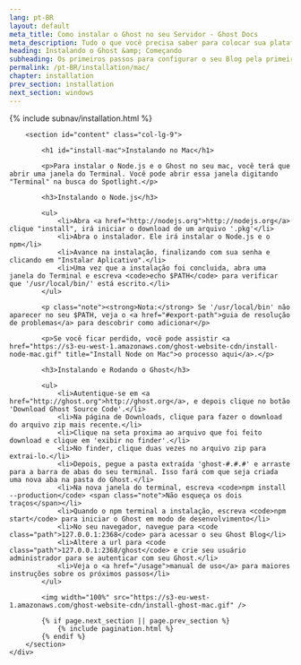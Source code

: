```yaml
---
lang: pt-BR
layout: default
meta_title: Como instalar o Ghost no seu Servidor - Ghost Docs
meta_description: Tudo o que você precisa saber para colocar sua plataforma Ghost funcionando no seu ambiente local, ou em um ambiente remoto.
heading: Instalando o Ghost &amp; Começando
subheading: Os primeiros passos para configurar o seu Blog pela primeira vez.
permalink: /pt-BR/installation/mac/
chapter: installation
prev_section: installation
next_section: windows
---
```


<div class="container">
    <div class="row">
        {% include subnav/installation.html %}

        <section id="content" class="col-lg-9">

            <h1 id="install-mac">Instalando no Mac</h1>

            <p>Para instalar o Node.js e o Ghost no seu mac, você terá que abrir uma janela do Terminal. Você pode abrir essa janela digitando "Terminal" na busca do Spotlight.</p>

            <h3>Instalando o Node.js</h3>

            <ul>
                <li>Abra <a href="http://nodejs.org">http://nodejs.org</a> clique "install", irá iniciar o download de um arquivo '.pkg'</li>
                <li>Abra o instalador. Ele irá instalar o Node.js e o npm</li>
                <li>Avance na instalação, finalizando com sua senha e clicando em "Instalar Aplicativo".</li>
                <li>Uma vez que a instalação foi concluida, abra uma janela do Terminal e escreva <code>echo $PATH</code> para verificar que '/usr/local/bin/' está escrito.</li>
            </ul>

            <p class="note"><strong>Nota:</strong> Se '/usr/local/bin' não aparecer no seu $PATH, veja o <a href="#export-path">guia de resolução de problemas</a> para descobrir como adicionar</p>

            <p>Se você ficar perdido, você pode assistir <a href="https://s3-eu-west-1.amazonaws.com/ghost-website-cdn/install-node-mac.gif" title="Install Node on Mac">o processo aqui</a>.</p>

            <h3>Instalando e Rodando o Ghost</h3>

            <ul>
                <li>Autentique-se em <a href="http://ghost.org">http://ghost.org</a>, e depois clique no botão 'Download Ghost Source Code'.</li>
                <li>Na página de Downloads, clique para fazer o download do arquivo zip mais recente.</li>
                <li>Clique na seta proxima ao arquivo que foi feito download e clique em 'exibir no finder'.</li>
                <li>No finder, clique duas vezes no arquivo zip para extrai-lo.</li>
                <li>Depois, pegue a pasta extraída 'ghost-#.#.#' e arraste para a barra de abas do seu terminal. Isso fará com que seja criada uma nova aba na pasta do Ghost.</li>
                <li>Na nova janela do terminal, escreva <code>npm install --production</code> <span class="note">Não esqueça os dois traços</span></li>
                <li>Quando o npm terminal a instalação, escreva <code>npm start</code> para iniciar o Ghost em modo de desenvolvimento</li>
                <li>No seu navegador, navegue para <code class="path">127.0.0.1:2368</code> para acessar o seu Ghost Blog</li>
                <li>Altere a url para <code class="path">127.0.0.1:2368/ghost</code> e crie seu usuário administrador para se autenticar com seu Ghost.</li>
                <li>Veja o <a href="/usage">manual de uso</a> para maiores instruções sobre os próximos passos</li>
            </ul>

            <img width="100%" src="https://s3-eu-west-1.amazonaws.com/ghost-website-cdn/install-ghost-mac.gif" />

            {% if page.next_section || page.prev_section %}
                {% include pagination.html %}
            {% endif %}
        </section>
    </div>
</div>